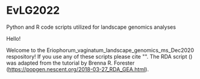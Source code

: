 # EvLG2022
Python and R code scripts utilized for landscape genomics analyses

Hello!

Welcome to the Eriophorum_vaginatum_landscape_genomics_ms_Dec2020 respository! If you use any of these scripts please cite "". The RDA script () was adapted from the tutorial by Brenna R. Forester (https://popgen.nescent.org/2018-03-27_RDA_GEA.html).
